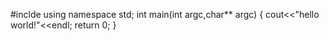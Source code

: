 #inclde<iostream>
using namespace std;
int main(int argc,char** argc)
{
 cout<<"hello world!"<<endl;
 return 0;
}
